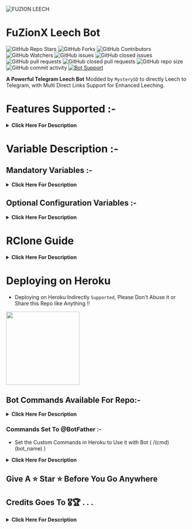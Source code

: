 ![FUZION LEECH](https://telegra.ph/file/213b587eee775e34ca221.jpg)
# FuZionX Leech Bot 
![GitHub Repo Stars](https://img.shields.io/github/stars/5MysterySD/Tele-LeechX?color=blue&style=plastic)
![GitHub Forks](https://img.shields.io/github/forks/5MysterySD/Tele-LeechX?color=green&style=plastic)
![GitHub Contributors](https://img.shields.io/github/contributors/5MysterySD/Tele-LeechX?style=plastic)
![GitHub Watchers](https://img.shields.io/github/watchers/5MysterySD/Tele-LeechX?style=plastic)
![GitHub issues](https://img.shields.io/github/issues/5MysterySD/Tele-LeechX)
![GitHub closed issues](https://img.shields.io/github/issues-closed/5MysterySD/Tele-LeechX)
![GitHub pull requests](https://img.shields.io/github/issues-pr/5MysterySD/Tele-LeechX)
![GitHub closed pull requests](https://img.shields.io/github/issues-pr-closed/5MysterySD/Tele-LeechX)
![GitHub repo size](https://img.shields.io/github/repo-size/5MysterySD/Tele-LeechX?color=red)
![GitHub commit activity](https://img.shields.io/github/commit-activity/m/5MysterySD/Tele-LeechX)
[![Bot Support](https://img.shields.io/badge/Tele_LeechX-Support%20Group-blue)](https://t.me/FuZionXLeech)

**A Powerful Telegram Leech Bot** Modded by `MysterySD` to directly Leech to Telegram, with Multi Direct Links Support for Enhanced Leeching.

# Features Supported :-
<details>
    <summary><b>Click Here For Description</b></summary>

## From Original Repo :
- Google Drive link cloning using gclone.(wip)
- Telegram File mirrorring to cloud along with its unzipping, unrar and untar
- Drive/Teamdrive support/All other cloud services rclone.org supports
- Unzip, Unrar, Untar while Leeching to Telegram .
- Custom file name (Used in Prefix on Every Item Leeched)
- Custom commands for Using in Telegram .
- Get total size of your working cloud directory
- You can also upload files downloaded from `/ytdl` command to gdrive using `/ytdl gdrive` command.
- You can also deploy this on your VPS .
- Option to select either video will be uploaded as document or streamable
- Added `/renewme` command to clear the downloads which are not deleted automatically.
- Added support for YouTube Playlist .
- Renaming of Telegram files support added. 😐
- Changing rclone destination config on fly (By using `/rlcone` in private mode)


## From Different Repos :
- Aria2 configs In Root
- Small FIX for Gclone
- Added Dynamic Config 
- Added Custom ToggleDoc and ToggleVid Commands
- Added Custom Rename Command via vars
- Added direct rclone.conf url in vars


## New In Repo :
- Extract Error Fixed
- UI Added for Improved User Experience with Easy to Use.
- Added New Status Bar using `/status` command. 
- Added Speedtest Support.
- Direct links Supported:
```
letsupload.io, hxfile.co, anonfiles.com, bayfiles.com, antfiles,
fembed.com, fembed.net, femax20.com, layarkacaxxi.icu, fcdn.stream,
sbplay.org, naniplay.com, naniplay.nanime.in, naniplay.nanime.biz, sbembed.com,
streamtape.com, streamsb.net, feurl.com, pixeldrain.com, racaty.net,
1fichier.com, 1drv.ms (Only works for file not folder or business account), solidfiles.com 
```
- Extract these filetypes and uploads Telegram 
```
ZIP, RAR, TAR, 7z, ISO, WIM, CAB, GZIP, BZIP2, 
APM, ARJ, CHM, CPIO, CramFS, DEB, DMG, FAT, 
HFS, LZH, LZMA, LZMA2, MBR, MSI, MSLZ, NSIS, 
NTFS, RPM, SquashFS, UDF, VHD, XAR, Z.
```

</details>


# Variable Description :-


## Mandatory Variables :-
<details>
    <summary><b>Click Here For Description</b></summary>

* `TG_BOT_TOKEN`: Create a Bot using [@BotFather](https://telegram.dog/BotFather), and get the Telegram API Token.

* `APP_ID`: Get this Value from [my.telegram.org/apps](https://my.telegram.org/apps).

* `API_HASH`: Get this Value from [my.telegram.org/apps](https://my.telegram.org/apps).
  * NOTE: If Telegram is blocked by your ISP, try Telegram to get the IDs.

* `AUTH_CHANNEL`: Create a Super(Means Changing it to `Visible` for `Chat History for New Members`) in Telegram, forward a Message from the Group to `@ShowJsonBot` to get this value.

* `OWNER_ID`: ID of the Bot Owner, He/She can be abled to access bot in bot only mode too(`Private mode`).

</details>


## Optional Configuration Variables :-

<details>
    <summary><b>Click Here For Description</b></summary>

* `DOWNLOAD_LOCATION`

* `MAX_FILE_SIZE`

* `TG_MAX_FILE_SIZE`

* `FREE_USER_MAX_FILE_SIZE`

* `MAX_TG_SPLIT_FILE_SIZE`

* `CHUNK_SIZE`

* `MAX_MESSAGE_LENGTH`

* `PROCESS_MAX_TIMEOUT`

* `ARIA_TWO_STARTED_PORT`

* `EDIT_SLEEP_TIME_OUT`

* `MAX_TIME_TO_WAIT_FOR_TORRENTS_TO_START`

* `FINISHED_PROGRESS_STR`

* `UN_FINISHED_PROGRESS_STR`

* `TG_OFFENSIVE_API`

* `CUSTOM_FILE_NAME`

* `LEECH_COMMAND`

* `YTDL_COMMAND`

* `GYTDL_COMMAND`

* `GLEECH_COMMAND`

* `TELEGRAM_LEECH_COMMAND`

* `TELEGRAM_LEECH_UNZIP_COMMAND`

* `PYTDL_COMMAND`

* `CLONE_COMMAND_G`

* `UPLOAD_COMMAND`

* `RENEWME_COMMAND`

* `SAVE_THUMBNAIL`

* `CLEAR_THUMBNAIL`

* `GET_SIZE_G`

* `UPLOAD_AS_DOC`: Takes two option True or False. If True file will be uploaded as document. This is for people who wants video files as document instead of streamable.

* `INDEX_LINK`: (Without `/` at last of the link, otherwise u will get error) During creating index, plz fill `Default Root ID` with the id of your `DESTINATION_FOLDER` after creating. Otherwise index will not work properly.

* `DESTINATION_FOLDER`: Name of your folder in ur respective drive where you want to upload the files using the bot.

</details>


# RClone Guide 

<details>
    <summary><b>Click Here For Description</b></summary>

- Set Rclone locally by following the official repo : https://rclone.org/docs/
- Get your `rclone.conf` file.
will look like this

```
[NAME]
type = 
scope =
token =
client_id = 
client_secret = 
```

- Copy `rclone.conf` file in the root directory (Where `Dockerfile` exists).

- Your config can contains multiple drive entries.(Default: First one and change using `/rclone` command)

</details>


# Deploying on Heroku
- Deploying on Heroku Indirectly `Supported`, Please Don't Abuse it or Share this Repo like Anything !!

<p><a href="https://github.com/5MysterySD/Tele-LeechX/blob/master/heroku-deploy.md"> <img src="https://img.shields.io/badge/Deployment%20Guide-blueviolet?style=for-the-badge&logo=heroku" width="200""/></a></p>


## Bot Commands Available For Repo:-

<details>
    <summary><b>Click Here For Description</b></summary>

🤖Available BOT  Commands | Usage
------------ | -------------
|`/rclone`| This will change your drive config on fly.(First one will be def `/gclone`..This command is used to clone gdrive files or folder using gclone.-Syntax- `[ID of the file or folder][one space][name of your folder only(If the id is of file, don't put anything)]` and then reply /gclone to it.\
|`/log`| This will send you a txt file of the logs.
|`/ytdl`| This command should be used as reply to a [supported link](https://ytdl-org.github.io/youtube-dl/supportedsites.html)
|`/pytdl`| This command will download videos from youtube playlist link and will upload to telegram.
|`/gytdl`| This will download and upload to your cloud.
|`/gpytdl`| This download youtube playlist and upload to your cloud.
|`/leech`| This command should be used as reply to a magnetic link, a torrent link, or a direct link. this command will SPAM the chat and send the downloads a seperate files, if there is more than one file, in the specified torrent
|`/leechzip`| This command should be used as reply to a magnetic link, a torrent link, or a direct link. [This command will create a .tar.gz file of the output directory, and send the files in the chat, splited into PARTS of 1024MiB each, due to Telegram limitations]
|`/gleech`| This command should be used as reply to a magnetic link, a torrent link, or a direct link. And this will download the files from the given link or torrent and will upload to the cloud using rclone.
|`/gleechzip` | This command will compress the folder/file and will upload to your cloud.
| `/leechunzip`| This will unarchive file and dupload to telegram.
|`/gleechunzip`| This will unarchive file and upload to cloud.
|`/tleech`| This will mirror the telegram files to ur respective cloud cloud.
|`/tleechunzip`| This will unarchive telegram file and upload to cloud.
|`/getsize`| This will give you total size of your destination folder in cloud.
|`/renewme`| This will clear the remains of downloads which are not getting deleted after upload of the file or after /cancel command.
| `/rename`| u can add custom name as prefix of the original file name...Like if your file name is `gk.txt` uploaded will be what u add in `CUSTOM_FILE_NAME` + `gk.txt`..And also added custom name like...You have to pass link as ..`www.download.me/gk.txt new.txt`..the file will be uploaded as `new.txt`.
| `/toggledoc` | it used for toggling to be files if shall it be uploaded as doc via direct inchat cmd...**any users can now choose if their files will be upload as doc or streamabe...**
| `/togglevid` | it used for toggling to be files if shall it be uploaded as vid via direct inchat cmd...**any users can now choose if their files will be upload as doc or streamabe...**
| `/status`| show bot stats and concurrent downloads
| `/savethumbnail`| save the thumbnail
| `/clearthumbnail`| clear the thumbnail
| `/help`| send help

</details>


### Commands Set To @BotFather :-
- Set the Custom Commands in Heroku to Use it with Bot ( /(cmd)(bot_name) )

<details>
    <summary><b>Click Here For Description</b></summary>

---
    leech - leech any torrent/magnet/direct-download link to Telegram 
	leechunzip - This will unarchive file and upload to telegram.
    leechzip - leech any torrent/magnet/direct-download link to Telegram and Upload It as .tar.gz acrhive...
    ytdl - This command should be used as reply to a supported link
    pytdl - This command will download videos from youtube playlist link and will upload to telegram.	
	toggledoc - choose whether the file shall be uploaded as doc or not
    togglevid - choose whether the file shall be uploaded as streamable or not
	savethumbnail - save thumbnail
    clearthumbnail - clear thumbnail
    tleech - This will mirror the telegram files to ur respective cloud .
    tleechunzip - This will unarchive telegram file and upload to cloud.
    gclone - This command is used to clone gdrive files or folder using gclone
    gytdl - This will download and upload to your cloud.
    gpytdl - This download youtube playlist and upload to your cloud.
    gleech - leech any torrent/magnet/direct-download link to cloud
    gleechzip - leech any torrent/magnet/direct-download link to Cloud and Upload It as .tar.gz acrhive...
    gleechunzip - This will unarchive file and upload to cloud.
    getsize - This will give you total size of your destination folder in cloud.
    rename - rename the file 
    speedtest - Check Server Speedtest 
    help - send help 
    status - show bot stats and concurrent downloads
    renewme - clear all downloads (admin only)⚠️
    log - This will send you a txt file of the logs.(admin only)⚠️
    rclone - This will change your drive config on fly.(First one will be default)--(admin only)⚠️
---

</details>


## Give A ⭐ Star ⭐ Before You Go Anywhere 


## Credits Goes To 🎖🏆  . . .

<details>
    <summary><b>Click Here For Description</b></summary>

* [`MysterySD`](https://github.com/5MysterySD) Meh 🧐 For Speedtest, Direct Link Support, More in Future. 
* [`KGK06`](https://github.com/KGK06) For Merging Different Repos 
* [`XcodersHub`](https://github.com/XcodersHub) For The Aria2 Config & Little More
* [`GautamKumar`](https://github.com/gautamajay52/TorrentLeech-Gdrive) 😬
* [`SpEcHiDe`](https://github.com/SpEcHiDe/PublicLeech) for his wonderful code😚
* [`Rclone Team`](https://rclone.org) for theirs awesome tool☁️
* [`Dan Tès`](https://telegram.dog/haskell) for his [Pyrogram Library](https://github.com/pyrogram/pyrogram)
* [`Robots`](https://telegram.dog/Robots) for their [@UploadBot](https://telegram.dog/UploadBot)
* [`@AjeeshNair`](https://telegram.dog/AjeeshNait) for his [torrent.ajee.sh](https://torrent.ajee.sh)
* [`@gotstc`](https://telegram.dog/gotstc), `@aryanvikash`, [`@HasibulKabir`](https://telegram.dog/HasibulKabir) for their TORRENT groups

</details>


